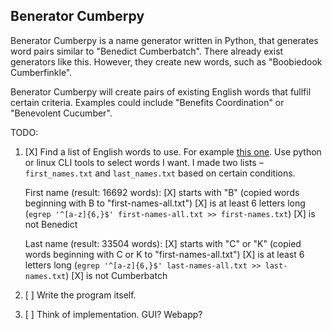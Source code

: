 ## Benerator Cumberpy

Benerator Cumberpy is a name generator written in Python, that generates word pairs similar to "Benedict Cumberbatch". There already exist generators like this. However, they create new words, such as "Boobiedook Cumberfinkle".

Benerator Cumberpy will create pairs of existing English words that fullfil certain criteria. Examples could include "Benefits Coordination" or "Benevolent Cucumber".


TODO:
1. [X] Find a list of English words to use. For example [this one](https://github.com/dwyl/english-words). Use python or linux CLI tools to select words I want.
    I made two lists – `first_names.txt` and `last_names.txt` based on certain conditions.

    First name (result: 16692 words):
    [X] starts with "B" (copied words beginning with B to "first-names-all.txt")
    [X] is at least 6 letters long (`egrep '^[a-z]{6,}$' first-names-all.txt >> first-names.txt`)
    [X] is not Benedict

    Last name (result: 33504 words):
    [X] starts with "C" or "K" (copied words beginning with C or K to "first-names-all.txt")
    [X] is at least 6 letters long (`egrep '^[a-z]{6,}$' last-names-all.txt >> last-names.txt`)
    [X] is not Cumberbatch
2. [ ] Write the program itself.
3. [ ] Think of implementation. GUI? Webapp?
